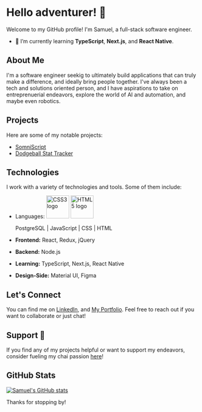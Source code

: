 
# Hello adventurer! 👋

Welcome to my GitHub profile! I'm Samuel, a full-stack software engineer.
- 🌱 I’m currently learning **TypeScript**, **Next.js**, and **React Native**.

## About Me
I'm a software engineer seekig to ultimately build applications that can truly make a difference, and ideally bring people together. I've always been a tech and solutions oriented person, and I have aspirations to take on entreprenuerial endeavors, explore the world of AI and automation, and maybe even robotics.

## Projects
Here are some of my notable projects:
- [SomniScript](https://github.com/Samueltaneously/prime-solo-project)
- [Dodgeball Stat Tracker](https://github.com/willbuck/dodgeball-stat-tracker)

## Technologies
I work with a variety of technologies and tools. Some of them include:
- Languages:
  <img
    src="https://image.pngaaa.com/311/3920311-middle.png"
    alt="CSS3 logo"
    title="CSS3"
    height="60"
  />
  <img
    src="https://e7.pngegg.com/pngimages/840/443/png-clipart-html-5-logo-web-development-html-css3-canvas-element-web-design-w3c-html5-logo-miscellaneous-text.png"
    alt="HTML5 logo"
    title="HTML5"
    height="60"
  />

  PostgreSQL | JavaScript | CSS | HTML
- **Frontend:** React, Redux, jQuery
- **Backend:** Node.js
- **Learning:** TypeScript, Next.js, React Native
- **Design-Side:** Material UI, Figma

## Let's Connect
You can find me on [LinkedIn](https://www.linkedin.com/in/samuelhnelson/), and [My Portfolio](https://samueltaneously.github.io/). Feel free to reach out if you want to collaborate or just chat!

## Support 🚀
If you find any of my projects helpful or want to support my endeavors, consider fueling my chai passion [here](https://www.buymeacoffee.com/samueltaneously)!

## GitHub Stats
[![Samuel's GitHub stats](https://github-readme-stats.vercel.app/api?username=Samueltaneously)](https://github.com/Samueltaneously)

Thanks for stopping by!
